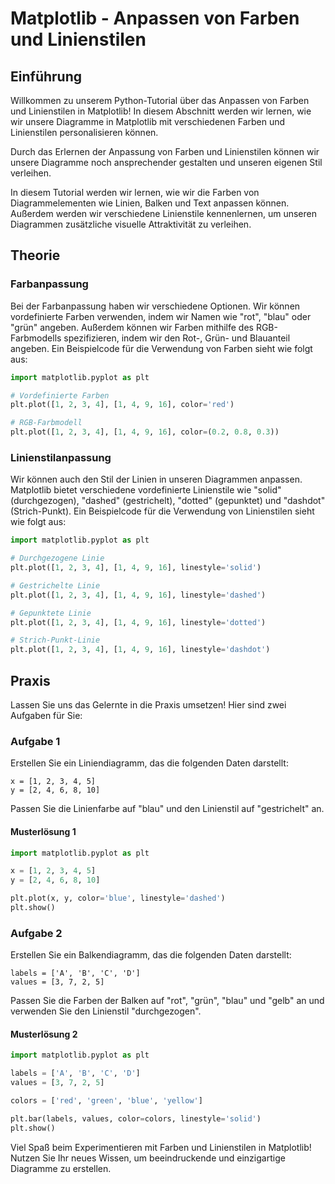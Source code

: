 # Matplotlib - Anpassen von Farben und Linienstilen

## Einführung

Willkommen zu unserem Python-Tutorial über das Anpassen von Farben und Linienstilen in Matplotlib! In diesem Abschnitt werden wir lernen, wie wir unsere Diagramme in Matplotlib mit verschiedenen Farben und Linienstilen personalisieren können. 

Durch das Erlernen der Anpassung von Farben und Linienstilen können wir unsere Diagramme noch ansprechender gestalten und unseren eigenen Stil verleihen.

In diesem Tutorial werden wir lernen, wie wir die Farben von Diagrammelementen wie Linien, Balken und Text anpassen können. Außerdem werden wir verschiedene Linienstile kennenlernen, um unseren Diagrammen zusätzliche visuelle Attraktivität zu verleihen. 

## Theorie

### Farbanpassung

Bei der Farbanpassung haben wir verschiedene Optionen. Wir können vordefinierte Farben verwenden, indem wir Namen wie "rot", "blau" oder "grün" angeben. Außerdem können wir Farben mithilfe des RGB-Farbmodells spezifizieren, indem wir den Rot-, Grün- und Blauanteil angeben. Ein Beispielcode für die Verwendung von Farben sieht wie folgt aus:

```python
import matplotlib.pyplot as plt

# Vordefinierte Farben
plt.plot([1, 2, 3, 4], [1, 4, 9, 16], color='red')

# RGB-Farbmodell
plt.plot([1, 2, 3, 4], [1, 4, 9, 16], color=(0.2, 0.8, 0.3))
```

### Linienstilanpassung

Wir können auch den Stil der Linien in unseren Diagrammen anpassen. Matplotlib bietet verschiedene vordefinierte Linienstile wie "solid" (durchgezogen), "dashed" (gestrichelt), "dotted" (gepunktet) und "dashdot" (Strich-Punkt). Ein Beispielcode für die Verwendung von Linienstilen sieht wie folgt aus:

```python
import matplotlib.pyplot as plt

# Durchgezogene Linie
plt.plot([1, 2, 3, 4], [1, 4, 9, 16], linestyle='solid')

# Gestrichelte Linie
plt.plot([1, 2, 3, 4], [1, 4, 9, 16], linestyle='dashed')

# Gepunktete Linie
plt.plot([1, 2, 3, 4], [1, 4, 9, 16], linestyle='dotted')

# Strich-Punkt-Linie
plt.plot([1, 2, 3, 4], [1, 4, 9, 16], linestyle='dashdot')
```

## Praxis

Lassen Sie uns das Gelernte in die Praxis umsetzen! Hier sind zwei Aufgaben für Sie:

### Aufgabe 1

Erstellen Sie ein Liniendiagramm, das die folgenden Daten darstellt:

```
x = [1, 2, 3, 4, 5]
y = [2, 4, 6, 8, 10]
```

Passen Sie die Linienfarbe auf "blau" und den Linienstil auf "gestrichelt" an.

#### Musterlösung 1

```python
import matplotlib.pyplot as plt

x = [1, 2, 3, 4, 5]
y = [2, 4, 6, 8, 10]

plt.plot(x, y, color='blue', linestyle='dashed')
plt.show()
```

### Aufgabe 2

Erstellen Sie ein Balkendiagramm, das die folgenden Daten darstellt:

```
labels = ['A', 'B', 'C', 'D']
values = [3, 7, 2, 5]
```

Passen Sie die Farben der Balken auf "rot", "grün", "blau" und "gelb" an und verwenden Sie den Linienstil "durchgezogen".

#### Musterlösung 2

```python
import matplotlib.pyplot as plt

labels = ['A', 'B', 'C', 'D']
values = [3, 7, 2, 5]

colors = ['red', 'green', 'blue', 'yellow']

plt.bar(labels, values, color=colors, linestyle='solid')
plt.show()
```

Viel Spaß beim Experimentieren mit Farben und Linienstilen in Matplotlib! Nutzen Sie Ihr neues Wissen, um beeindruckende und einzigartige Diagramme zu erstellen.